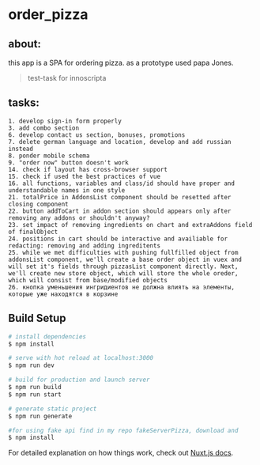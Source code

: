 # order_pizza

## about:

this app is a SPA for ordering pizza. as a prototype used papa Jones.

> test-task for innoscripta

## tasks:
	1. develop sign-in form properly
	3. add combo section
	6. develop contact us section, bonuses, promotions
	7. delete german language and location, develop and add russian instead
	8. ponder mobile schema
	9. "order now" button doesn't work
	14. check if layout has cross-browser support 
	15. check if used the best practices of vue
	16. all functions, variables and class/id should have proper and understandable names in one style
	21. totalPrice in AddonsList component should be resetted after closing component
	22. button addToCart in addon section should appears only after removing any addons or shouldn't anyway?
	23. set impact of removing ingredients on chart and extraAddons field of finalObject
	24. positions in cart should be interactive and availiable for redacting: removing and adding ingreditents
	25. while we met difficulties with pushing fullfilled object from addonsList component, we'll create a base order object in vuex and will set it's fields through pizzasList component directly. Next, we'll create new store object, which will store the whole oreder, which will consist from base/modified objects
	26. кнопка уменьшения ингридиентов не должна влиять на элементы, которые уже находятся в корзине

## Build Setup

```bash
# install dependencies
$ npm install

# serve with hot reload at localhost:3000
$ npm run dev

# build for production and launch server
$ npm run build
$ npm run start

# generate static project
$ npm run generate

#for using fake api find in my repo fakeServerPizza, download and
$ npm install
```

For detailed explanation on how things work, check out [Nuxt.js docs](https://nuxtjs.org).

